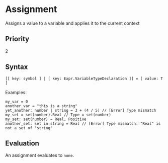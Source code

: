 # Assignment

Assigns a value to a variable and applies it to the current context

## Priority

2

## Syntax

```
[[ key: symbol ] | [ key: Expr.VariableTypeDeclaration ]] = [ value: T ]
```

Examples:

```
my_var = 0
another_var = "this is a string"
yet_another: number | string = 3 + (4 / 5) // [Error] Type mismatch
my_set = set(number).Real // Type = set(number)
my_set: set(number) = Real, Positive
another_set: set in string = Real // [Error] Type mismatch: "Real" is not a set of "string"
```

## Evaluation

An assignment evaluates to `none`.
